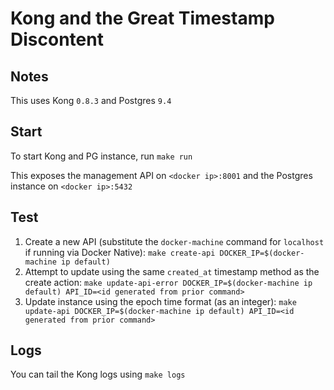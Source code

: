 # Kong and the Great Timestamp Discontent

## Notes

This uses Kong `0.8.3` and Postgres `9.4`

## Start

To start Kong and PG instance, run `make run`

This exposes the management API on `<docker ip>:8001` and the Postgres instance on `<docker ip>:5432`

## Test

1. Create a new API (substitute the `docker-machine` command for `localhost` if running via Docker Native): 
  `make create-api DOCKER_IP=$(docker-machine ip default)` 
1. Attempt to update using the same `created_at` timestamp method as the create action: 
  `make update-api-error DOCKER_IP=$(docker-machine ip default) API_ID=<id generated from prior command>`
1. Update instance using the epoch time format (as an integer): 
  `make update-api DOCKER_IP=$(docker-machine ip default) API_ID=<id generated from prior command>`

## Logs

You can tail the Kong logs using `make logs`
